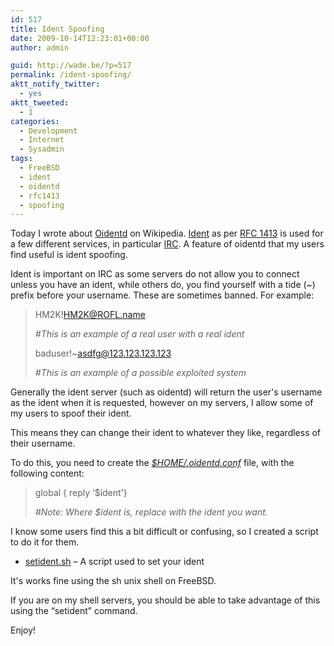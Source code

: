 ```yaml
---
id: 517
title: Ident Spoofing
date: 2009-10-14T12:23:01+00:00
author: admin

guid: http://wade.be/?p=517
permalink: /ident-spoofing/
aktt_notify_twitter:
  - yes
aktt_tweeted:
  - 1
categories:
  - Development
  - Internet
  - Sysadmin
tags:
  - FreeBSD
  - ident
  - oidentd
  - rfc1413
  - spoofing
---
```

<p class="lead">
  Today I wrote about <a href="http://en.wikipedia.org/wiki/Oidentd">Oidentd</a> on Wikipedia. <a href="http://en.wikipedia.org/wiki/Ident">Ident</a> as per <a href="http://tools.ietf.org/html/rfc1413">RFC 1413</a> is used for a few different services, in particular <a href="http://en.wikipedia.org/wiki/Internet_Relay_Chat">IRC</a>. A feature of oidentd that my users find useful is ident spoofing.
</p>

<!--more-->Ident is important on IRC as some servers do not allow you to connect unless you have an ident, while others do, you find yourself with a tide (~) prefix before your username. These are sometimes banned. For example:

> HM2K!HM2K@ROFL.name
> 
> _#This is an example of a real user with a real ident_
> 
> baduser!~asdfg@123.123.123.123
> 
> _#This is an example of a possible exploited system_

Generally the ident server (such as oidentd) will return the user's username as the ident when it is requested, however on my servers, I allow some of my users to spoof their ident.

This means they can change their ident to whatever they like, regardless of their username.

To do this, you need to create the [_$HOME/.oidentd.conf_](http://linux.die.net/man/5/oidentd.conf) file, with the following content:

> global { reply &#8216;$ident'}
> 
> _#Note: Where $ident is, replace with the ident you want._

I know some users find this a bit difficult or confusing, so I created a script to do it for them.

  * [setident.sh](http://hm2k.googlecode.com/svn/trunk/code/shell/setident.sh) &#8211; A script used to set your ident

It's works fine using the sh unix shell on FreeBSD.

If you are on my shell servers, you should be able to take advantage of this using the &#8220;setident&#8221; command.

Enjoy!